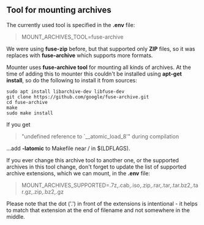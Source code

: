 ## Tool for mounting archives

The currently used tool is specified in the **.env** file:
> MOUNT_ARCHIVES_TOOL=fuse-archive

We were using **fuse-zip** before, but that supported only **ZIP** files, so it
was replaces with **fuse-archive** which supports more formats.

Mounter uses **fuse-archive tool** for mounting all kinds of archives. At the time of 
adding this to mounter this couldn't be installed using **apt-get install**, so do 
the following to install it from sources:
 
```
sudo apt install libarchive-dev libfuse-dev
git clone https://github.com/google/fuse-archive.git
cd fuse-archive
make
sudo make install
```

If you get 
> "undefined reference to `__atomic_load_8'" during compilation

...add **-latomic** to Makefile near / in $(LDFLAGS).

If you ever change this archive tool to another one, or the supported archives in this
tool change, don't forget to update the list of supported archive extensions,
which we can mount, in the **.env** file:
> MOUNT_ARCHIVES_SUPPORTED=.7z,.cab,.iso,.zip,.rar,.tar,.tar.bz2,.tar.gz,.zip,.bz2,.gz

Please note that the dot ('.') in front of the extensions is intentional - it helps to
match that extension at the end of filename and not somewhere in the middle.
